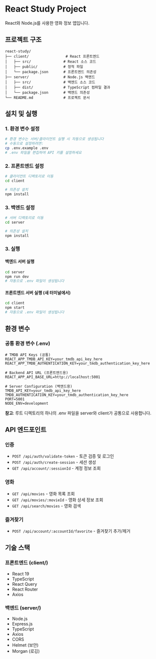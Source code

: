 # React Study Project

React와 Node.js를 사용한 영화 정보 앱입니다.

## 프로젝트 구조

```
react-study/
├── client/                 # React 프론트엔드
│   ├── src/               # React 소스 코드
│   ├── public/            # 정적 파일
│   └── package.json       # 프론트엔드 의존성
├── server/                # Node.js 백엔드
│   ├── src/               # 백엔드 소스 코드
│   ├── dist/              # TypeScript 컴파일 결과
│   └── package.json       # 백엔드 의존성
└── README.md              # 프로젝트 문서
```

## 설치 및 실행

### 1. 환경 변수 설정

```bash
# 환경 변수는 서버/클라이언트 실행 시 자동으로 생성됩니다
# 수동으로 설정하려면:
cp .env.example .env
# .env 파일을 편집하여 API 키를 설정하세요
```

### 2. 프론트엔드 설정

```bash
# 클라이언트 디렉토리로 이동
cd client

# 의존성 설치
npm install
```

### 3. 백엔드 설정

```bash
# 서버 디렉토리로 이동
cd server

# 의존성 설치
npm install
```

### 3. 실행

#### 백엔드 서버 실행

```bash
cd server
npm run dev
# 자동으로 .env 파일이 생성됩니다
```

#### 프론트엔드 서버 실행 (새 터미널에서)

```bash
cd client
npm start
# 자동으로 .env 파일이 생성됩니다
```

## 환경 변수

### 공통 환경 변수 (.env)

```
# TMDB API Keys (공통)
REACT_APP_TMDB_API_KEY=your_tmdb_api_key_here
REACT_APP_TMDB_AUTHENTICATION_KEY=your_tmdb_authentication_key_here

# Backend API URL (프론트엔드용)
REACT_APP_API_BASE_URL=http://localhost:5001

# Server Configuration (백엔드용)
TMDB_API_KEY=your_tmdb_api_key_here
TMDB_AUTHENTICATION_KEY=your_tmdb_authentication_key_here
PORT=5001
NODE_ENV=development
```

**참고**: 루트 디렉토리의 하나의 .env 파일을 server와 client가 공통으로 사용합니다.

## API 엔드포인트

### 인증

- `POST /api/auth/validate-token` - 토큰 검증 및 로그인
- `POST /api/auth/create-session` - 세션 생성
- `GET /api/account/:sessionId` - 계정 정보 조회

### 영화

- `GET /api/movies` - 영화 목록 조회
- `GET /api/movies/:movieId` - 영화 상세 정보 조회
- `GET /api/search/movies` - 영화 검색

### 즐겨찾기

- `POST /api/account/:accountId/favorite` - 즐겨찾기 추가/제거

## 기술 스택

### 프론트엔드 (client/)

- React 19
- TypeScript
- React Query
- React Router
- Axios

### 백엔드 (server/)

- Node.js
- Express.js
- TypeScript
- Axios
- CORS
- Helmet (보안)
- Morgan (로깅)
